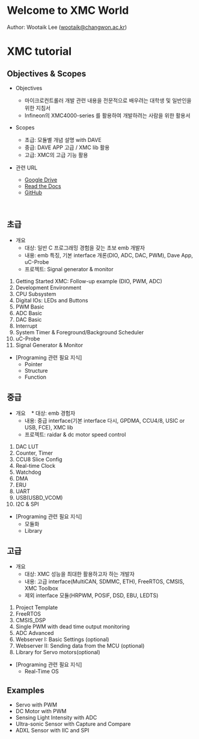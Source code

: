# Welcome to XMC World

Author: Wootaik Lee (wootaik@changwon.ac.kr)  

# XMC tutorial

## Objectives & Scopes

* Objectives
    - 마이크로컨트롤러 개발 관련 내용을 전문적으로 배우려는 대학생 및 일반인을 위한 지침서
    - Infineon의 XMC4000-series 를 활용하여 개발하려는 사람을 위한 활용서​

* Scopes
    - 초급: 모듈별 개념 설명 with DAVE
    - 중급: DAVE APP 고급 / XMC lib 활용
    - 고급: XMC의 고급 기능 활용

* 관련 URL

    * [Google Drive](https://goo.gl/vkcuA1)
    * [Read the Docs](http://xmctutorial.readthedocs.io/ko/latest/)
    * [GitHub](https://github.com/realsosy/XmcTutorial)

    ​

## 초급
* 개요
    * 대상: 일반 C 프로그래밍 경험을 갖는 초보 emb 개발자
    * 내용: emb 특징, 기본 interface 개론(DIO, ADC, DAC, PWM), Dave App, uC-Probe
    * 프로젝트: Signal generator & monitor

1. Getting Started XMC: Follow-up example (DIO, PWM, ADC)  
1. Development Environment
1. CPU Subsystem
1. Digital IOs: LEDs and Buttons
1. PWM Basic
1. ADC Basic
1. DAC Basic
1. Interrupt
1. System Timer & Foreground/Background Scheduler
1. uC-Probe
1. Signal Generator & Monitor

*   [Programing 관련 필요 지식]
    *   Pointer
    *   Structure
    *   Function

## 중급
* 개요
    * 대상: emb 경험자
    * 내용: 중급 interface(기본 interface 다시, GPDMA, CCU4/8, USIC or USB, FCE), XMC lib
    * 프로젝트: raidar & dc motor speed control

1. DAC LUT
1. Counter, Timer
1. CCU8 Slice Config
1. Real-time Clock
1. Watchdog
1. DMA
1. ERU
1. UART
1. USB(USBD_VCOM)
1. I2C & SPI

*   [Programing 관련 필요 지식]
    *   모듈화
    *   Library

## 고급
*   개요
    *   대상: XMC 성능을 최대한 활용하고자 하는 개발자
    *   내용: 고급 interface(MultiCAN, SDMMC, ETH), FreeRTOS, CMSIS, XMC Toolbox
    *   제외 interface 모듈(HRPWM, POSIF, DSD, EBU, LEDTS)

1. Project Template
1. FreeRTOS
1. CMSIS_DSP
1. Single PWM with dead time output monitoring
1. ADC Advanced
1. Webserver I: Basic Settings (optional)
1. Webserver II: Sending data from the MCU (optional)
1. Library for Servo motors(optional)

*   [Programing 관련 필요 지식]
    *   Real-Time OS

## Examples
* Servo with PWM
* DC Motor with PWM
* Sensing Light Intensity with ADC
* Ultra-sonic Sensor with Capture and Compare
* ADXL Sensor with IIC and SPI

